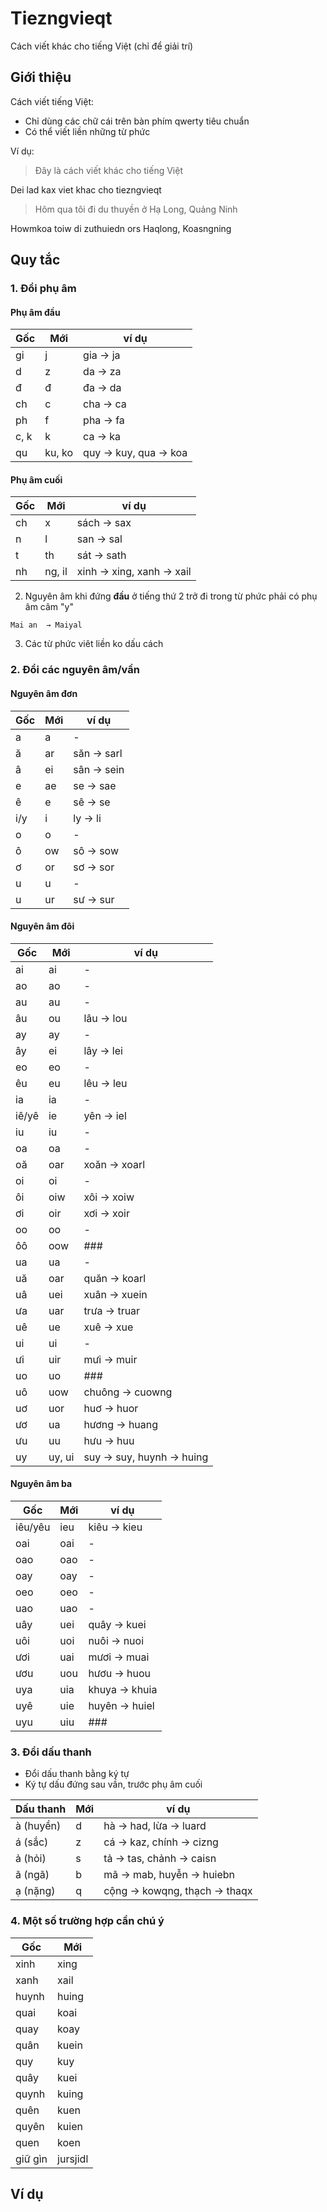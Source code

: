# Tiezngvieqt
Cách viết khác cho tiếng Việt (chỉ để giải trí)

## Giới thiệu

Cách viết tiếng Việt:
 - Chỉ dùng các chữ cái trên bàn phím qwerty tiêu chuẩn
 - Có thể viết liền những từ phức

Ví dụ:

> Đây là cách viết khác cho tiếng Việt

Dei lad kax viet khac cho tiezngvieqt

> Hôm qua tôi đi du thuyền ở Hạ Long, Quảng Ninh

Howmkoa toiw di zuthuiedn ors Haqlong, Koasngning

## Quy tắc

### 1. Đổi phụ âm

####  Phụ âm đầu
| Gốc | Mới | ví dụ |
|----|--|--| 
| gi | j | gia  → ja |
| d | z | da  → za |
| đ | đ | đa  → da |
| ch | c | cha  → ca |
| ph | f | pha  → fa |
| c, k | k | ca  → ka |
| qu | ku, ko | quy  → kuy, qua  → koa |

#### Phụ âm cuối

| Gốc | Mới | ví dụ |
|----|--|--| 
| ch | x | sách  → sax |
| n | l | san  → sal |
| t | th | sát  → sath |
| nh | ng, il | xinh  → xing, xanh  → xail |

2. Nguyên âm khi đứng **đầu** ở tiếng thứ 2 trở đi trong từ phức phải có phụ âm câm "y"
```
Mai an  → Maiyal
```

3. Các từ phức viêt liền ko dấu cách

### 2. Đổi các nguyên âm/vần

####  Nguyên âm đơn

| Gốc | Mới | ví dụ |
|----|--|--| 
| a | a | - |
| ă | ar | săn  → sarl |
| â  | ei | sân  → sein |
| e | ae | se  → sae |
| ê | e | sê  → se |
| i/y | i | ly  → li |
| o | o | - |
| ô | ow | sô  → sow |
| ơ | or | sơ  → sor |
| u | u | - |
| u | ur | sư  → sur |


####  Nguyên âm đôi

| Gốc | Mới | ví dụ |
|----|--|--| 
| ai | ai | - |
| ao | ao | - |
| au  | au | - |
| âu | ou | lâu  → lou |
| ay | ay | - |
| ây | ei | lây  → lei |
| eo | eo | - |
| êu | eu | lêu  → leu |
| ia | ia | - |
| iê/yê | ie | yên  → iel |
| iu | iu | - |
| oa | oa | - |
| oă | oar | xoăn  → xoarl |
| oi | oi | - |
| ôi | oiw | xôi  → xoiw |
| ơi | oir | xơi  → xoir |
| oo | oo | - |
| ôô | oow | ### |
| ua | ua | - |
| uă | oar | quăn  → koarl |
| uâ | uei | xuân  → xuein |
| ưa | uar | trưa  → truar |
| uê | ue | xuê  → xue |
| ui | ui | - |
| ưi | uir | mưi  → muir |
| uo | uo | ### |
| uô | uow | chuông  → cuowng |
| uơ | uor | huơ  → huor |
| ươ | ua | hương  → huang |
| ưu | uu | hưu  → huu |
| uy | uy, ui | suy  → suy, huynh  → huing |


####  Nguyên âm ba


| Gốc | Mới | ví dụ |
|----|--|--| 
| iêu/yêu | ieu | kiêu  → kieu |
| oai | oai | - |
| oao| oao | - |
| oay| oay | - |
| oeo | oeo | - |
| uao| uao | - |
| uây| uei | quây  → kuei |
| uôi  | uoi | nuôi  → nuoi |
| ươi | uai | mươi  → muai |
| ươu | uou | hươu  → huou |
| uya | uia| khuya  → khuia |
| uyê | uie | huyên  → huiel |
| uyu | uiu | ### |


### 3. Đổi dấu thanh

- Đổi dấu thanh bằng ký tự
- Ký tự dấu đứng sau vần, trước phụ âm cuối


| Dấu thanh | Mới | ví dụ |
| - | - | - |
| à (huyền) | d | hà → had, lừa → luard |
| á (sắc) | z | cá → kaz, chính → cizng |
| ả (hỏi) | s | tả → tas, chảnh → caisn |
| ã (ngã) | b | mã → mab, huyễn → huiebn |
| ạ (nặng) | q | cộng → kowqng, thạch → thaqx |


### 4. Một số trường hợp cần chú ý

| Gốc | Mới |
| - | - |
| xinh  |  xing |
| xanh  |  xail |
| huynh  |  huing |
| quai  |  koai |
| quay  |  koay |
| quân  |  kuein |
| quy  |  kuy |
| quây  |  kuei |
| quynh  |  kuing |
| quên  |  kuen |
| quyên  |  kuien |
| quen  |  koen |
| giữ gìn | jursjidl |


## Ví dụ
